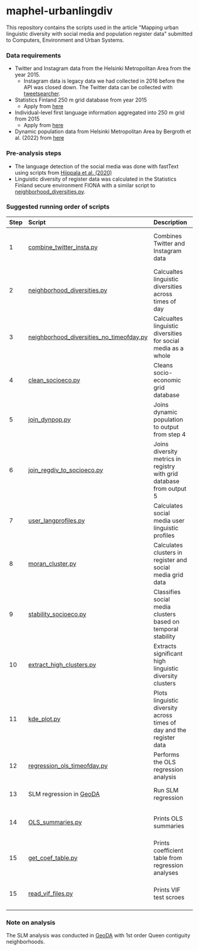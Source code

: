 # maphel-urbanlingdiv
This repository contains the scripts used in the article "Mapping urban linguistic diversity with social media and population register data" submitted to Computers, Environment and Urban Systems.

### Data requirements

* Twitter and Instagram data from the Helsinki Metropolitan Area from the year 2015.
  * Instagram data is legacy data we had collected in 2016 before the API was closed down. The Twitter data can be collected with [tweetsearcher](https://github.com/DigitalGeographyLab/tweetsearcher).
* Statistics Finland 250 m grid database from year 2015
  * Apply from [here](https://www.stat.fi/tup/ruututietokanta/index_en.html)
* Individual-level first language information aggregated into 250 m grid from 2015
  * Apply from [here](https://www.stat.fi/tup/mikroaineistot/index_en.html)
* Dynamic population data from Helsinki Metropolitan Area by Bergroth et al. (2022) from [here](https://zenodo.org/record/4726996#.Yfk1e9-xWF4)

### Pre-analysis steps

* The language detection of the social media was done with fastText using scripts from [Hiippala et al. (2020)](https://github.com/DigitalGeographyLab/maphel-finlang)
* Linguistic diversity of register data was calculated in the Statistics Finland secure environment FIONA with a similar script to [neighborhood_diversities.py](preprocessing/neighborhood_diversities.py).

### Suggested running order of scripts

| Step | Script | Description | Input | Output |
| ---- | :----- | :---------- | :---- | :----- |
| 1 | [combine_twitter_insta.py](preprocessing/combine_twitter_insta.py) | Combines Twitter and Instagram data | Instagram and Twitter point features geopackage | Twitter-Instagram combined point features geopackage |
| 2 | [neighborhood_diversities.py](preprocessing/neighborhood_diversities.py) | Calcualtes linguistic diversities across times of day | Output from step 1 and grid database | Grid database with diversity metrics |
| 3 | [neighborhood_diversities_no_timeofday.py](preprocessing/neighborhood_diversities_no_timeofday.py) | Calcualtes linguistic diversities for social media as a whole | Output from step 1 and grid database | Grid database with diversity metrics |
| 4 | [clean_socioeco.py](preprocessing/clean_socioeco.py) | Cleans socio-economic grid database | Raw RTK database file | Cleaned grid database |
| 5 | [join_dynpop.py](preprocessing/clean_socioeco.py) | Joins dynamic population to output from step 4 | Dynamic population data and output 4 | Grid database with dynamic population |
| 6 | [join_regdiv_to_socioeco.py](preprocessing/join_regdiv_to_socioeco.py) | Joins diversity metrics in registry with grid database from output 5 | Register data with linguistic diversity metrics and output from step 5 | Grid database |
| 7 | [user_langprofiles.py](preprocessing/user_langprofiles.py) | Calculates social media user linguistic profiles | Output from step 1 | Latex-formatted table |
| 8 | [moran_cluster.py](statistics/stability_socioeco.py) | Calculates clusters in register and social media grid data | Outputs from steps 6 and 3 | Geopackage with clusters |
| 9 | [stability_socioeco.py](preprocessing/stability_socioeco.py) | Classifies social media clusters based on temporal stability | Output from step 8 | Geopackage with stability classficiations |
| 10 | [extract_high_clusters.py](preprocessing/extract_high_clusters.py) | Extracts significant high linguistic diversity clusters | Output from step 9 | Geopackage with high diversity clusters |
| 11 | [kde_plot.py](visualization/kde_plot.py) | Plots linguistic diversity across times of day and the register data | Outputs from steps 6 and 3 | PNG file |
| 12 | [regression_ols_timeofday.py](statistics/regression_ols_timeofday.py) | Performs the OLS regression analysis |Outputs from steps 6 and 3 | Model files, VIF dataframes, error plots |
| 13 | SLM regression in [GeoDA](https://geodacenter.github.io/) | Run SLM regression |  Outputs from steps 6 and 3 | SLM model summaries |
| 14 | [OLS_summaries.py](statistics/OLS_summaries.py) | Prints OLS summaries | OLS model files from step 12 | Latex-formatted OLS summaries |
| 15 | [get_coef_table.py](statistics/get_coef_table.py) | Prints coefficient table from regression analyses | Output from step 14 | Latex-formatted table |
| 15 | [read_vif_files.py](statistics/read_vif_files.py) | Prints VIF test scroes | VIF dataframes from step 12 | Latex-formatted table |

### Note on analysis

The SLM analysis was conducted in [GeoDA](https://geodacenter.github.io/) with 1st order Queen contiguity neighborhoods.
